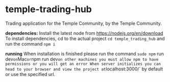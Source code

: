 # temple-trading-hub

Trading application for the Temple Community, by the Temple Community.

**dependencies:**
Install the latest node from https://nodejs.org/en/download
To install dependencies, cd to the actual project `cd temple_trading_hub` and run the command `npm i`

**running**
When installation is finished please run the command `sudo npm` run dev`on`Mac`or`npm run dev`on other machines you must allow npm to have permissions or you will get an error
When server initializes you can head to your browser and view the project at`localhost:3000/` by default or use the specified url.
